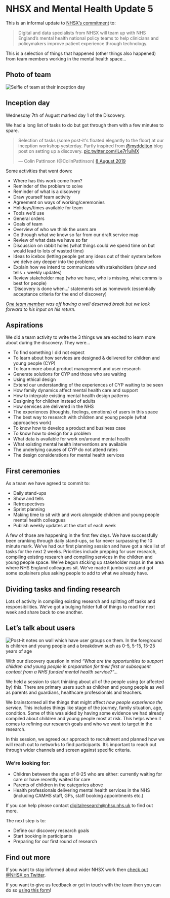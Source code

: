 # NHSX and Mental Health Update 5

This is an informal update to [NHSX’s commitment](https://www.gov.uk/government/news/nhsx-digital-experts-will-be-part-of-cancer-and-mental-health-teams) to:
> Digital and data specialists from NHSX will team up with NHS England’s mental health national policy teams to help clinicians and policymakers improve patient experience through technology.

This is a selection of things that happened (other things also happened) from team members working in the mental health space...

## Photo of team
![Selfie of team at their inception day](https://raw.githubusercontent.com/nhsx/Mental-Health/master/images/Inception%20day%20team%20pic.JPG)

## Inception day
Wednesday 7th of August marked day 1 of the Discovery. 

We had a long list of tasks to do but got through them with a few minutes to spare.
<blockquote class="twitter-tweet" data-lang="en-gb"><p lang="en" dir="ltr">Selection of tasks (some post-it&#39;s floated elegantly to the floor) at our inception workshop yesterday. Partly inspired from <a href="https://twitter.com/myddelton?ref_src=twsrc%5Etfw">@myddelton</a> blog post on setting up a discovery. <a href="https://t.co/ILe7r1uiMX">pic.twitter.com/ILe7r1uiMX</a></p>&mdash; Colin Pattinson (@ColinPattinson) <a href="https://twitter.com/ColinPattinson/status/1159427264280453121?ref_src=twsrc%5Etfw">8 August 2019</a></blockquote>
<script async src="https://platform.twitter.com/widgets.js" charset="utf-8"></script>

Some activities that went down:
- Where has this work come from?
- Reminder of the problem to solve
- Reminder of what is a discovery
- Draw yourself team activity
- Agreement on ways of working/ceremonies
- Holidays/times available for team
- Tools we’d use
- General orders
- Goals of team
- Overview of who we think the users are
- Go through what we know so far from our draft service map
- Review of what data we have so far
- Discussion on rabbit holes (what things could we spend time on but would lead to lots of wasted time)
- Ideas to icebox (letting people get any ideas out of their system before we delve any deeper into the problem)
- Explain how we intend to communicate with stakeholders (show and tells + weekly updates)
- Review stakeholder map (who we have, who is missing, what comms is best for people)
- ‘Discovery is done when…’ statements set as homework (essentially acceptance criteria for the end of discovery)

_[One team member](https://twitter.com/Psycle_Doc/) was off having a well deserved break but we look forward to his input on his return._

## Aspirations
We did a team activity to write the 3 things we are excited to learn more about during the discovery. They were...
- To find something I did not expect
- To learn about how services are designed & delivered for children and young people (CYP)
- To learn more about product management and user research
- Generate solutions for CYP and those who are waiting
- Using ethical design
- Extend our understanding of the experiences of CYP waiting to be seen
- How family dynamics affect mental health care and support
- How to integrate existing mental health design patterns
- Designing for children instead of adults
- How services are delivered in the NHS
- The experiences (thoughts, feelings, emotions) of users in this space
- The best way to research with children and young people (what approaches work)
- To know how to develop a product and business case
- To know how to design for a problem
- What data is available for work on/around mental health
- What existing mental health interventions are available
- The underlying causes of CYP do not attend rates
- The design considerations for mental health services

## First ceremonies
As a team we have agreed to commit to:
- Daily stand-ups
- Show and tells
- Retrospectives
- Sprint planning
- Making time to sit with and work alongside children and young people mental health colleagues
- Publish weekly updates at the start of each week

A few of those are happening in the first few days. We have successfully been cranking through daily stand-ups, so far never surpassing the 10 minute mark. 
We’ve had our first planning session and have got a nice list of tasks for the next 2 weeks. Priorities include prepping for user research, compiling existing research and compiling services in the children and young people space.
We’ve begun sticking up stakeholder maps in the area where NHS England colleagues sit. We’ve made it jumbo sized and got some explainers plus asking people to add to what we already have.

## Dividing tasks and finding research
Lots of activity in compiling existing research and splitting off tasks and responsibilities.
We’ve got a bulging folder full of things to read for next week and share back to one another.

## Let’s talk about users
![Post-it notes on wall which have user groups on them. In the foreground is children and young people and a breakdown such as 0-5, 5-15, 15-25 years of age](https://raw.githubusercontent.com/nhsx/Mental-Health/master/images/inception%20day%20users.JPG)

With our discovery question in mind _“What are the opportunities to support children and young people in preparation for their first or subsequent contact from a NHS funded mental health service?”..._

We held a session to start thinking about all of the people using (or affected by) this. There are primary users such as children and young people as well as parents and guardians, healthcare professionals and teachers.

We brainstormed all the things that might affect *how people experience the service.* This includes things like stage of the journey, family situation, age, condition. Some of this was aided by having some evidence we had already compiled about children and young people most at risk. This helps when it comes to refining our research goals and who we want to target in the research. 

In this session, we agreed our approach to recruitment and planned how we will reach out to networks to find participants. It’s important to reach out through wider channels and screen against specific criteria. 

### We’re looking for:
- Children between the ages of 8-25 who are either: currently waiting for care or have recently waited for care
- Parents of children in the categories above
- Health professionals delivering mental health services in the NHS (including CAMHS staff, GPs, staff booking appointments etc.)

If you can help please contact digitalresearch@nhsx.nhs.uk to find out more.

The next step is to:
- Define our discovery research goals
- Start booking in participants
- Preparing for our first round of research

## Find out more
If you want to stay informed about wider NHSX work then [check out @NHSX on Twitter](https://twitter.com/nhsx?lang=en).

If you want to give us feedback or get in touch with the team then you can do so [using this form](https://docs.google.com/forms/d/e/1FAIpQLScR8Glu3ja-BC4UD8Xfu_wAbtHO4Wm67S45RKe0F_Vob5URag/viewform?usp=sf_link)!
